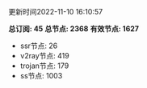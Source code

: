 更新时间2022-11-10 16:10:57

**总订阅: 45**
**总节点: 2368**
**有效节点: 1627**
- ssr节点: 26
- v2ray节点: 419
- trojan节点: 179
- ss节点: 1003
